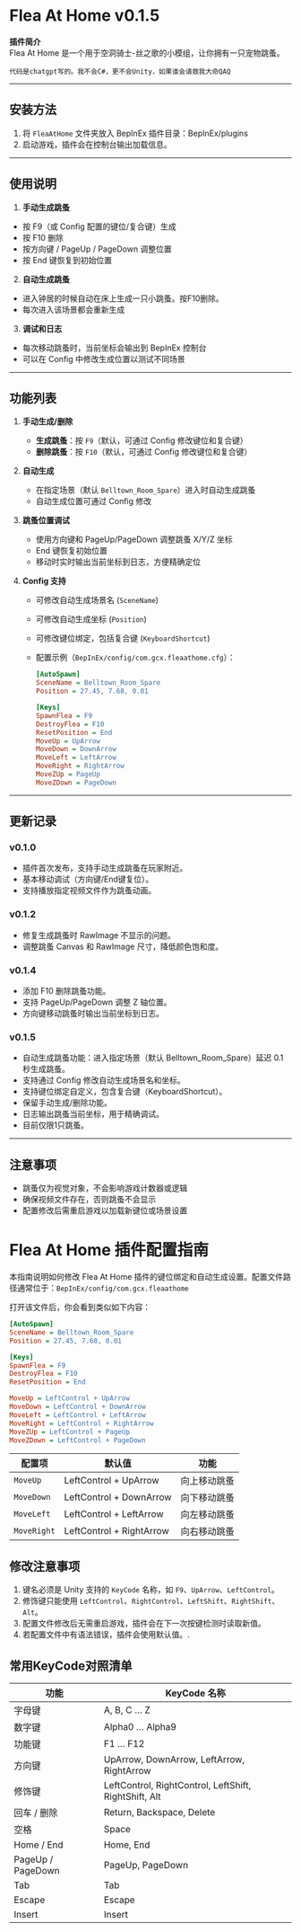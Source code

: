 # Flea At Home v0.1.5

**插件简介**  
Flea At Home 是一个用于空洞骑士-丝之歌的小模组，让你拥有一只宠物跳蚤。

```代码是chatgpt写的。我不会C#，更不会Unity，如果谁会请救我大命QAQ```

---

## 安装方法

1. 将 `FleaAtHome` 文件夹放入 BepInEx 插件目录：BepInEx/plugins
2. 启动游戏，插件会在控制台输出加载信息。

---

## 使用说明

1. **手动生成跳蚤**  
- 按 F9（或 Config 配置的键位/复合键）生成  
- 按 F10 删除  
- 按方向键 / PageUp / PageDown 调整位置  
- 按 End 键恢复到初始位置  

2. **自动生成跳蚤**  
- 进入钟居的时候自动在床上生成一只小跳蚤。按F10删除。
- 每次进入该场景都会重新生成  

3. **调试和日志**  
- 每次移动跳蚤时，当前坐标会输出到 BepInEx 控制台  
- 可以在 Config 中修改生成位置以测试不同场景  

---

## 功能列表

1. **手动生成/删除**

    - **生成跳蚤**：按 `F9`（默认，可通过 Config 修改键位和复合键）  
    - **删除跳蚤**：按 `F10`（默认，可通过 Config 修改键位和复合键）  

2. **自动生成**

    - 在指定场景（默认 `Belltown_Room_Spare`）进入时自动生成跳蚤  
    - 自动生成位置可通过 Config 修改

3. **跳蚤位置调试**

    - 使用方向键和 PageUp/PageDown 调整跳蚤 X/Y/Z 坐标  
    - End 键恢复初始位置  
    - 移动时实时输出当前坐标到日志，方便精确定位  

4. **Config 支持**

    - 可修改自动生成场景名 (`SceneName`)  

    - 可修改自动生成坐标 (`Position`)  

    - 可修改键位绑定，包括复合键 (`KeyboardShortcut`)  

    - 配置示例（`BepInEx/config/com.gcx.fleaathome.cfg`）：

        ```ini
        [AutoSpawn]
        SceneName = Belltown_Room_Spare
        Position = 27.45, 7.68, 0.01
        
        [Keys]
        SpawnFlea = F9
        DestroyFlea = F10
        ResetPosition = End
        MoveUp = UpArrow
        MoveDown = DownArrow
        MoveLeft = LeftArrow
        MoveRight = RightArrow
        MoveZUp = PageUp
        MoveZDown = PageDown
        ```

---

## 更新记录

### v0.1.0
- 插件首次发布，支持手动生成跳蚤在玩家附近。  
- 基本移动调试（方向键/End键复位）。  
- 支持播放指定视频文件作为跳蚤动画。  

### v0.1.2
- 修复生成跳蚤时 RawImage 不显示的问题。  
- 调整跳蚤 Canvas 和 RawImage 尺寸，降低颜色饱和度。  

### v0.1.4
- 添加 F10 删除跳蚤功能。  
- 支持 PageUp/PageDown 调整 Z 轴位置。  
- 方向键移动跳蚤时输出当前坐标到日志。  

### v0.1.5
- 自动生成跳蚤功能：进入指定场景（默认 Belltown_Room_Spare）延迟 0.1 秒生成跳蚤。  
- 支持通过 Config 修改自动生成场景名和坐标。  
- 支持键位绑定自定义，包含复合键（KeyboardShortcut）。  
- 保留手动生成/删除功能。  
- 日志输出跳蚤当前坐标，用于精确调试。
- 目前仅限1只跳蚤。

---

## 注意事项

- 跳蚤仅为视觉对象，不会影响游戏计数器或逻辑  
- 确保视频文件存在，否则跳蚤不会显示  
- 配置修改后需重启游戏以加载新键位或场景设置

# Flea At Home 插件配置指南

本指南说明如何修改 Flea At Home 插件的键位绑定和自动生成设置。配置文件路径通常位于：`BepInEx/config/com.gcx.fleaathome`

打开该文件后，你会看到类似如下内容：

```ini
[AutoSpawn]
SceneName = Belltown_Room_Spare
Position = 27.45, 7.68, 0.01

[Keys]
SpawnFlea = F9
DestroyFlea = F10
ResetPosition = End

MoveUp = LeftControl + UpArrow
MoveDown = LeftControl + DownArrow
MoveLeft = LeftControl + LeftArrow
MoveRight = LeftControl + RightArrow
MoveZUp = LeftControl + PageUp
MoveZDown = LeftControl + PageDown
```

| 配置项      | 默认值                   | 功能         |
| ----------- | ------------------------ | ------------ |
| `MoveUp`    | LeftControl + UpArrow    | 向上移动跳蚤 |
| `MoveDown`  | LeftControl + DownArrow  | 向下移动跳蚤 |
| `MoveLeft`  | LeftControl + LeftArrow  | 向左移动跳蚤 |
| `MoveRight` | LeftControl + RightArrow | 向右移动跳蚤 |

## 修改注意事项

1. 键名必须是 Unity 支持的 `KeyCode` 名称，如 `F9`、`UpArrow`、`LeftControl`。
2. 修饰键只能使用 `LeftControl`、`RightControl`、`LeftShift`、`RightShift`、`Alt`。
3. 配置文件修改后无需重启游戏，插件会在下一次按键检测时读取新值。
4. 若配置文件中有语法错误，插件会使用默认值。.

## 常用KeyCode对照清单

| 功能              | KeyCode 名称                                          |
| ----------------- | ----------------------------------------------------- |
| 字母键            | A, B, C … Z                                           |
| 数字键            | Alpha0 … Alpha9                                       |
| 功能键            | F1 … F12                                              |
| 方向键            | UpArrow, DownArrow, LeftArrow, RightArrow             |
| 修饰键            | LeftControl, RightControl, LeftShift, RightShift, Alt |
| 回车 / 删除       | Return, Backspace, Delete                             |
| 空格              | Space                                                 |
| Home / End        | Home, End                                             |
| PageUp / PageDown | PageUp, PageDown                                      |
| Tab               | Tab                                                   |
| Escape            | Escape                                                |
| Insert            | Insert                                                |

